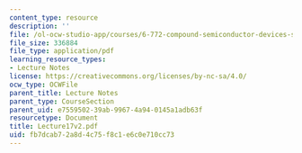 ```yaml
---
content_type: resource
description: ''
file: /ol-ocw-studio-app/courses/6-772-compound-semiconductor-devices-spring-2003/fb7dcab72a8d4c75f8c1e6c0e710cc73_Lecture17v2.pdf
file_size: 336884
file_type: application/pdf
learning_resource_types:
- Lecture Notes
license: https://creativecommons.org/licenses/by-nc-sa/4.0/
ocw_type: OCWFile
parent_title: Lecture Notes
parent_type: CourseSection
parent_uid: e7559502-39ab-9967-4a94-0145a1adb63f
resourcetype: Document
title: Lecture17v2.pdf
uid: fb7dcab7-2a8d-4c75-f8c1-e6c0e710cc73
---
```

